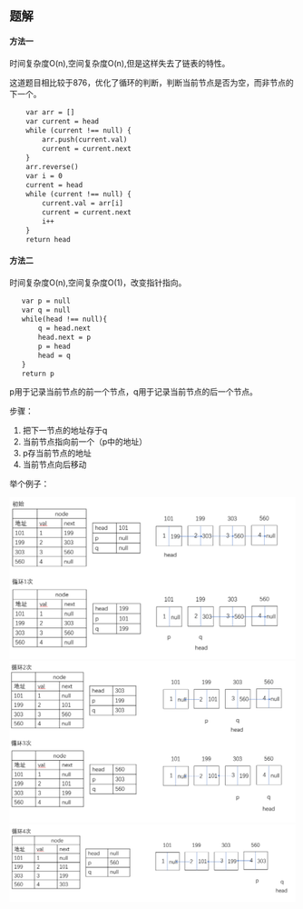 ## 题解

#### 方法一
时间复杂度O(n),空间复杂度O(n),但是这样失去了链表的特性。

这道题目相比较于876，优化了循环的判断，判断当前节点是否为空，而非节点的下一个。
```
    var arr = []
    var current = head
    while (current !== null) {
        arr.push(current.val)
        current = current.next
    }
    arr.reverse()
    var i = 0
    current = head
    while (current !== null) {
        current.val = arr[i]
        current = current.next
        i++
    }
    return head
```

#### 方法二
时间复杂度O(n),空间复杂度O(1)，改变指针指向。
```
   var p = null
   var q = null
   while(head !== null){
       q = head.next
       head.next = p
       p = head
       head = q
   }
   return p
```
p用于记录当前节点的前一个节点，q用于记录当前节点的后一个节点。

步骤：
1. 把下一节点的地址存于q
2. 当前节点指向前一个（p中的地址）
3. p存当前节点的地址
4. 当前节点向后移动

举个例子：

![1](../../static/206.1.png)
![1](../../static/206.2.png)
![1](../../static/206.3.png)